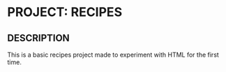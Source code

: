 # PROJECT: RECIPES

## DESCRIPTION
This is a basic recipes project made to experiment with HTML for the first time.
